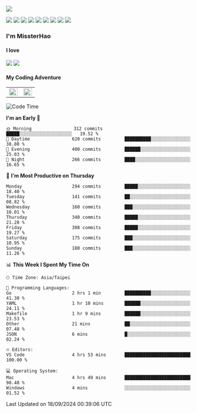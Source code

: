 ![](https://komarev.com/ghpvc/?username=MissterHao&color=ff69b4)

[![](https://img.shields.io/badge/Amazon%20AWS-%23232F3E?logo=amazon-aws&logoColor=white&style=for-the-badge)](https://aws.amazon.com/)
[![](https://img.shields.io/badge/Python-3776AB?style=for-the-badge&logo=python&logoColor=white)](https://www.djangoproject.com/)
[![](https://img.shields.io/badge/Django-092E20?style=for-the-badge&logo=django&logoColor=white)](https://www.python.org/)
[![](https://img.shields.io/badge/Rust-%23EB6400?style=for-the-badge&logo=rust&logoColor=white)](https://www.python.org/)
[![](https://img.shields.io/badge/Flask-23232F3E?style=for-the-badge&logo=flask&logoColor=white)](https://flask.palletsprojects.com/en/2.1.x/)
[![](https://img.shields.io/badge/go-%2300ADD8.svg?&style=for-the-badge&logo=go&logoColor=white)](https://golang.org/)
[![](https://img.shields.io/badge/javascript-%23F7DF1E.svg?&style=for-the-badge&logo=javascript&logoColor=black)](https://www.javascript.com/)
[![](https://img.shields.io/badge/mysql-%234479A1.svg?&style=for-the-badge&logo=mysql&logoColor=white)](https://www.mysql.com/)
[![](https://img.shields.io/badge/docker-%232496ED.svg?&style=for-the-badge&logo=docker&logoColor=white)](https://www.docker.com/)

### I'm MissterHao

#### I love  
![](https://img.shields.io/badge/Netflix-E50914?style=for-the-badge&logo=netflix&logoColor=white)
![](https://img.shields.io/badge/YouTube-FF0000?style=for-the-badge&logo=youtube&logoColor=white)

#### My Coding Adventure
<!-- Readme stats -->
<!-- https://github.com/anuraghazra/github-readme-stats -->
<table>
<tr>
    <td valign="top" width="50%">
    <img src="https://github-readme-stats.vercel.app/api?username=MissterHao&hide_border=true&show_icons=true&locale=en" align="left" style="width: 100%" />
    </td>
    <td valign="top" width="50%">
    <img src="https://github-readme-stats.vercel.app/api/top-langs?username=MissterHao&hide_border=true&show_icons=true&locale=en&layout=compact" align="left" style="width: 100%" />
    </td>
</tr>
</table>  


<!--START_SECTION:waka-->
![Code Time](http://img.shields.io/badge/Code%20Time-1%2C722%20hrs%2010%20mins-blue)

**I'm an Early 🐤** 

```text
🌞 Morning                312 commits         █████░░░░░░░░░░░░░░░░░░░░   19.52 % 
🌆 Daytime                620 commits         ██████████░░░░░░░░░░░░░░░   38.80 % 
🌃 Evening                400 commits         ██████░░░░░░░░░░░░░░░░░░░   25.03 % 
🌙 Night                  266 commits         ████░░░░░░░░░░░░░░░░░░░░░   16.65 % 
```
📅 **I'm Most Productive on Thursday** 

```text
Monday                   294 commits         █████░░░░░░░░░░░░░░░░░░░░   18.40 % 
Tuesday                  141 commits         ██░░░░░░░░░░░░░░░░░░░░░░░   08.82 % 
Wednesday                160 commits         ███░░░░░░░░░░░░░░░░░░░░░░   10.01 % 
Thursday                 340 commits         █████░░░░░░░░░░░░░░░░░░░░   21.28 % 
Friday                   308 commits         █████░░░░░░░░░░░░░░░░░░░░   19.27 % 
Saturday                 175 commits         ███░░░░░░░░░░░░░░░░░░░░░░   10.95 % 
Sunday                   180 commits         ███░░░░░░░░░░░░░░░░░░░░░░   11.26 % 
```


📊 **This Week I Spent My Time On** 

```text
🕑︎ Time Zone: Asia/Taipei

💬 Programming Languages: 
Go                       2 hrs 1 min         ██████████░░░░░░░░░░░░░░░   41.30 % 
YAML                     1 hr 10 mins        ██████░░░░░░░░░░░░░░░░░░░   24.11 % 
Makefile                 1 hr 9 mins         ██████░░░░░░░░░░░░░░░░░░░   23.53 % 
Other                    21 mins             ██░░░░░░░░░░░░░░░░░░░░░░░   07.48 % 
JSON                     6 mins              █░░░░░░░░░░░░░░░░░░░░░░░░   02.24 % 

🔥 Editors: 
VS Code                  4 hrs 53 mins       █████████████████████████   100.00 % 

💻 Operating System: 
Mac                      4 hrs 49 mins       █████████████████████████   98.48 % 
Windows                  4 mins              ░░░░░░░░░░░░░░░░░░░░░░░░░   01.52 % 
```


 Last Updated on 18/09/2024 00:39:06 UTC
<!--END_SECTION:waka-->

<!--
**MissterHao/MissterHao** is a ✨ _special_ ✨ repository because its `README.md` (this file) appears on your GitHub profile.

Here are some ideas to get you started:

- 🔭 I’m currently working on ...
- 🌱 I’m currently learning ...
- 👯 I’m looking to collaborate on ...
- 🤔 I’m looking for help with ...
- 💬 Ask me about ...
- 📫 How to reach me: ...
- 😄 Pronouns: ...
- ⚡ Fun fact: ...
-->

